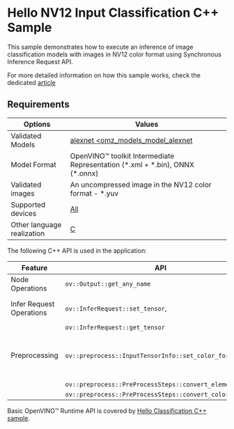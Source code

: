 # Hello NV12 Input Classification C++ Sample

This sample demonstrates how to execute an inference of image classification models with images in NV12 color format using Synchronous Inference Request API.

For more detailed information on how this sample works, check the dedicated [article](..\..\..\docs\articles_en\learn_openvino\openvino_samples\cpp_sample_hello_nv12_input_classification.md)

## Requirements

| Options                     | Values                                                                                                     |
| ----------------------------| -----------------------------------------------------------------------------------------------------------|
| Validated Models            | [alexnet <omz_models_model_alexnet](https://docs.openvino.ai/2023.2/omz_models_model_alexnet.html)         |
| Model Format                | OpenVINO™ toolkit Intermediate Representation (\*.xml + \*.bin), ONNX (\*.onnx)                            |
| Validated images            | An uncompressed image in the NV12 color format - \*.yuv                                                    |
| Supported devices           | [All](..\..\..\docs\articles_en\about_openvino\compatibility_and_support\Supported_Devices.md)             |
| Other language realization  | [C](..\..\..\docs\articles_en\learn_openvino\openvino_samples\c_sample_hello_nv12_input_classification.md) |


The following C++ API is used in the application:

| Feature                  | API                                                         | Description                               |
| -------------------------| ------------------------------------------------------------|-------------------------------------------|
| Node Operations          | ``ov::Output::get_any_name``                                | Get a layer name                          |
| Infer Request Operations | ``ov::InferRequest::set_tensor``,                           | Operate with tensors                      |
|                          | ``ov::InferRequest::get_tensor``                            |                                           |
| Preprocessing            | ``ov::preprocess::InputTensorInfo::set_color_format``,      | Change the color format of the input data |
|                          | ``ov::preprocess::PreProcessSteps::convert_element_type``,  |                                           |
|                          | ``ov::preprocess::PreProcessSteps::convert_color``          |                                           |


Basic OpenVINO™ Runtime API is covered by [Hello Classification C++ sample](..\..\..\docs\articles_en\learn_openvino\openvino_samples\cpp_sample_hello_classification.md).

